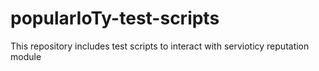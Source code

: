 popularIoTy-test-scripts
========================

This repository includes test scripts to interact with servioticy reputation module
